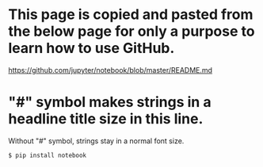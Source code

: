 # This page is copied and pasted from the below page for only a purpose to learn how to use GitHub.

https://github.com/jupyter/notebook/blob/master/README.md

# "#" symbol makes strings in a headline title size in this line.

Without "#" symbol, strings stay in a normal font size.


    $ pip install notebook
